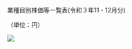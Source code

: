業種目別株価等一覧表(令和３年11・12月分)

（単位：円）

![](https://www.nta.go.jp/tmp/e90d1dc2-845c-4ffd-8002-6778804265bd/images/9757878577e0fe3d2919a701a2dc3a78533bcf7acab51106d9bed8839a22973d.jpg)